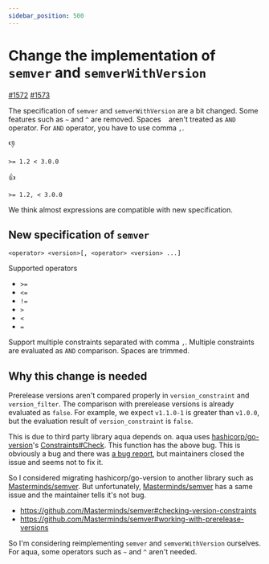 ```yaml
---
sidebar_position: 500
---
```


# Change the implementation of `semver` and `semverWithVersion`

[#1572](https://github.com/aquaproj/aqua/pull/1572) [#1573](https://github.com/aquaproj/aqua/issues/1573) 

The specification of `semver` and `semverWithVersion` are a bit changed.
Some features such as `~` and `^` are removed.
Spaces ` ` aren't treated as `AND` operator. For `AND` operator, you have to use comma `,`.

👎 

```
>= 1.2 < 3.0.0
```

👍 

```
>= 1.2, < 3.0.0
```

We think almost expressions are compatible with new specification.

## New specification of `semver`

```
<operator> <version>[, <operator> <version> ...]
```

Supported operators

- `>=`
- `<=`
- `!=`
- `>`
- `<`
- `=`

Support multiple constraints separated with comma `,`.
Multiple constraints are evaluated as `AND` comparison.
Spaces are trimmed.

## Why this change is needed

Prerelease versions aren't compared properly in `version_constraint` and `version_filter`.
The comparison with prerelease versions is already evaluated as `false`.
For example, we expect `v1.1.0-1` is greater than `v1.0.0`, but the evaluation result of `version_constraint` is `false`.

This is due to third party library aqua depends on.
aqua uses [hashicorp/go-version](https://github.com/hashicorp/go-version)'s [Constraints#Check](https://pkg.go.dev/github.com/hashicorp/go-version#Constraints.Check).
This function has the above bug.
This is obviously a bug and there was [a bug report](https://github.com/hashicorp/go-version/issues/101), but maintainers closed the issue and seems not to fix it.

So I considered migrating hashicorp/go-version to another library such as [Masterminds/semver](https://github.com/Masterminds/semver).
But unfortunately, [Masterminds/semver](https://github.com/Masterminds/semver) has a same issue and the maintainer tells it's not bug.

- https://github.com/Masterminds/semver#checking-version-constraints
- https://github.com/Masterminds/semver#working-with-prerelease-versions

So I'm considering reimplementing `semver` and `semverWithVersion` ourselves.
For aqua, some operators such as `~` and `^` aren't needed.
